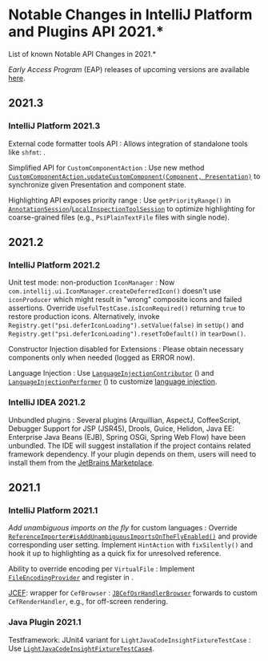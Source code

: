 # Notable Changes in IntelliJ Platform and Plugins API 2021.*

<!-- Copyright 2000-2025 JetBrains s.r.o. and other contributors. Use of this source code is governed by the Apache 2.0 license that can be found in the LICENSE file. -->

<link-summary>List of known Notable API Changes in 2021.*</link-summary>

_Early Access Program_ (EAP) releases of upcoming versions are available [here](https://eap.jetbrains.com).

## 2021.3

### IntelliJ Platform 2021.3

External code formatter tools API
: Allows integration of standalone tools like `shfmt`: [](code_formatting.md#external-code-formatter).

Simplified API for `CustomComponentAction`
: Use new method [`CustomComponentAction.updateCustomComponent(Component, Presentation)`](%gh-ic%/platform/editor-ui-api/src/com/intellij/openapi/actionSystem/ex/CustomComponentAction.java) to synchronize given Presentation and component state.

Highlighting API exposes priority range
: Use `getPriorityRange()` in [`AnnotationSession`](%gh-ic%/platform/analysis-api/src/com/intellij/lang/annotation/AnnotationSession.java)/[`LocalInspectionToolSession`](%gh-ic%/platform/analysis-api/src/com/intellij/codeInspection/LocalInspectionToolSession.java) to optimize highlighting for coarse-grained files (e.g., `PsiPlainTextFile` files with single node).

## 2021.2

### IntelliJ Platform 2021.2

Unit test mode: non-production `IconManager`
: Now `com.intellij.ui.IconManager.createDeferredIcon()` doesn't use `iconProducer` which might result in "wrong" composite icons and failed assertions. Override `UsefulTestCase.isIconRequired()` returning `true` to restore production icons. Alternatively, invoke `Registry.get("psi.deferIconLoading").setValue(false)` in `setUp()` and `Registry.get("psi.deferIconLoading").resetToDefault()` in `tearDown()`.

Constructor Injection disabled for Extensions
: Please obtain necessary components only when needed (logged as ERROR now).

Language Injection
: Use [`LanguageInjectionContributor`](%gh-ic%/platform/core-api/src/com/intellij/lang/injection/general/LanguageInjectionContributor.java) (<include from="snippets.topic" element-id="ep"><var name="ep" value="com.intellij.languageInjectionContributor"/></include>)
and [`LanguageInjectionPerformer`](%gh-ic%/platform/core-api/src/com/intellij/lang/injection/general/LanguageInjectionPerformer.java) (<include from="snippets.topic" element-id="ep"><var name="ep" value="com.intellij.languageInjectionPerformer"/></include>)
to customize [language injection](language_injection.md#languageinjectioncontributor-and-languageinjectionperformer).

### IntelliJ IDEA 2021.2

Unbundled plugins
: Several plugins (Arquillian, AspectJ, CoffeeScript, Debugger Support for JSP (JSR45), Drools, Guice, Helidon, Java EE: Enterprise Java Beans (EJB), Spring OSGi, Spring Web Flow) have been unbundled. The IDE will suggest installation if the project contains related framework dependency. If your plugin depends on them, users will need to install them from the [JetBrains Marketplace](https://plugins.jetbrains.com).

## 2021.1

### IntelliJ Platform 2021.1

_Add unambiguous imports on the fly_ for custom languages
: Override [`ReferenceImporter#isAddUnambiguousImportsOnTheFlyEnabled()`](%gh-ic%/platform/analysis-impl/src/com/intellij/codeInsight/daemon/ReferenceImporter.java) and provide corresponding user setting. Implement `HintAction` with `fixSilently()` and hook it up to highlighting as a quick fix for unresolved reference.

Ability to override encoding per `VirtualFile`
: Implement [`FileEncodingProvider`](%gh-ic%/platform/core-api/src/com/intellij/openapi/vfs/encoding/FileEncodingProvider.java) and register in <include from="snippets.topic" element-id="ep"><var name="ep" value="com.intellij.fileEncodingProvider"/></include>.

[JCEF](embedded_browser_jcef.md): wrapper for `CefBrowser`
: [`JBCefOsrHandlerBrowser`](%gh-ic%/platform/ui.jcef/jcef/JBCefOsrHandlerBrowser.java) forwards to custom `CefRenderHandler`, e.g., for off-screen rendering.

### Java Plugin 2021.1

Testframework: JUnit4 variant for `LightJavaCodeInsightFixtureTestCase`
: Use [`LightJavaCodeInsightFixtureTestCase4`](%gh-ic%/java/testFramework/src/com/intellij/testFramework/fixtures/LightJavaCodeInsightFixtureTestCase4.kt).
